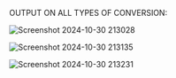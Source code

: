 OUTPUT ON ALL TYPES OF CONVERSION:

![Screenshot 2024-10-30 213028](https://github.com/user-attachments/assets/be185ab5-e65b-430a-b28b-4b2439be94a1)

![Screenshot 2024-10-30 213135](https://github.com/user-attachments/assets/7eeb73e2-bc42-430b-863d-f63e98c29fe5)

![Screenshot 2024-10-30 213231](https://github.com/user-attachments/assets/b34477ab-02c1-43bf-9cd2-10b9213a34d4)
